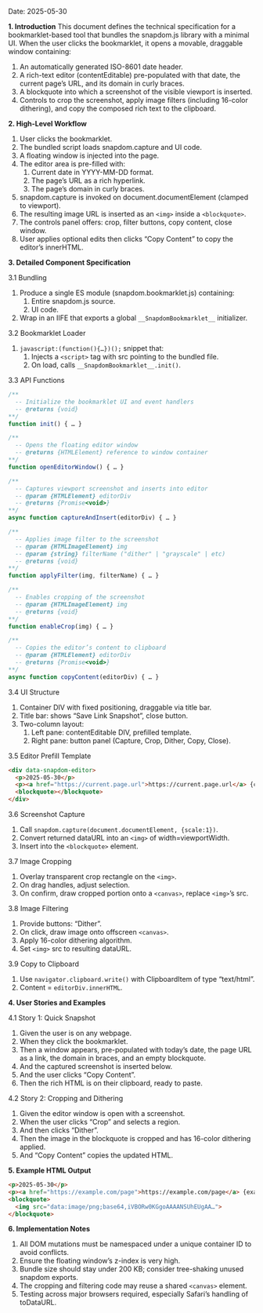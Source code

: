 Date: 2025-05-30

**1. Introduction**
 This document defines the technical specification for a bookmarklet-based tool that bundles the snapdom.js library with a minimal UI. When the user clicks the bookmarklet, it opens a movable, draggable window containing:

1. An automatically generated ISO-8601 date header.
2. A rich-text editor (contentEditable) pre-populated with that date, the current page’s URL, and its domain in curly braces.
3. A blockquote into which a screenshot of the visible viewport is inserted.
4. Controls to crop the screenshot, apply image filters (including 16-color dithering), and copy the composed rich text to the clipboard.

**2. High-Level Workflow**

1. User clicks the bookmarklet.
2. The bundled script loads snapdom.capture and UI code.
3. A floating window is injected into the page.
4. The editor area is pre-filled with:
   1. Current date in YYYY-MM-DD format.
   2. The page’s URL as a rich hyperlink.
   3. The page’s domain in curly braces.
5. snapdom.capture is invoked on document.documentElement (clamped to viewport).
6. The resulting image URL is inserted as an `<img>` inside a `<blockquote>`.
7. The controls panel offers: crop, filter buttons, copy content, close window.
8. User applies optional edits then clicks “Copy Content” to copy the editor’s innerHTML.

**3. Detailed Component Specification**

3.1 Bundling

1. Produce a single ES module (snapdom.bookmarklet.js) containing:
   1. Entire snapdom.js source.
   2. UI code.
2. Wrap in an IIFE that exports a global `__SnapdomBookmarklet__` initializer.

3.2 Bookmarklet Loader

1. `javascript:(function(){…})();` snippet that:
   1. Injects a `<script>` tag with src pointing to the bundled file.
   2. On load, calls `__SnapdomBookmarklet__.init()`.

3.3 API Functions

```javascript
/**
  -- Initialize the bookmarklet UI and event handlers
  -- @returns {void}
**/
function init() { … }

/**
  -- Opens the floating editor window
  -- @returns {HTMLElement} reference to window container
**/
function openEditorWindow() { … }

/**
  -- Captures viewport screenshot and inserts into editor
  -- @param {HTMLElement} editorDiv
  -- @returns {Promise<void>}
**/
async function captureAndInsert(editorDiv) { … }

/**
  -- Applies image filter to the screenshot
  -- @param {HTMLImageElement} img
  -- @param {string} filterName ("dither" | "grayscale" | etc)
  -- @returns {void}
**/
function applyFilter(img, filterName) { … }

/**
  -- Enables cropping of the screenshot
  -- @param {HTMLImageElement} img
  -- @returns {void}
**/
function enableCrop(img) { … }

/**
  -- Copies the editor’s content to clipboard
  -- @param {HTMLElement} editorDiv
  -- @returns {Promise<void>}
**/
async function copyContent(editorDiv) { … }
```

3.4 UI Structure

1. Container DIV with fixed positioning, draggable via title bar.
2. Title bar: shows “Save Link Snapshot”, close button.
3. Two-column layout:
   1. Left pane: contentEditable DIV, prefilled template.
   2. Right pane: button panel (Capture, Crop, Dither, Copy, Close).

3.5 Editor Prefill Template

```html
<div data-snapdom-editor>
  <p>2025-05-30</p>
  <p><a href="https://current.page.url">https://current.page.url</a> {current.domain.com}</p>
  <blockquote></blockquote>
</div>
```

3.6 Screenshot Capture

1. Call `snapdom.capture(document.documentElement, {scale:1})`.
2. Convert returned dataURL into an `<img>` of width=viewportWidth.
3. Insert into the `<blockquote>` element.

3.7 Image Cropping

1. Overlay transparent crop rectangle on the `<img>`.
2. On drag handles, adjust selection.
3. On confirm, draw cropped portion onto a `<canvas>`, replace `<img>`’s src.

3.8 Image Filtering

1. Provide buttons: “Dither”.
2. On click, draw image onto offscreen `<canvas>`.
3. Apply 16-color dithering algorithm.
4. Set `<img>` src to resulting dataURL.

3.9 Copy to Clipboard

1. Use `navigator.clipboard.write()` with ClipboardItem of type “text/html”.
2. Content = `editorDiv.innerHTML`.

**4. User Stories and Examples**

4.1 Story 1: Quick Snapshot

1. Given the user is on any webpage.
2. When they click the bookmarklet.
3. Then a window appears, pre-populated with today’s date, the page URL as a link, the domain in braces, and an empty blockquote.
4. And the captured screenshot is inserted below.
5. And the user clicks “Copy Content”.
6. Then the rich HTML is on their clipboard, ready to paste.

4.2 Story 2: Cropping and Dithering

1. Given the editor window is open with a screenshot.
2. When the user clicks “Crop” and selects a region.
3. And then clicks “Dither”.
4. Then the image in the blockquote is cropped and has 16-color dithering applied.
5. And “Copy Content” copies the updated HTML.

**5. Example HTML Output**

```html
<p>2025-05-30</p>
<p><a href="https://example.com/page">https://example.com/page</a> {example.com}</p>
<blockquote>
  <img src="data:image/png;base64,iVBORw0KGgoAAAANSUhEUgAA…">
</blockquote>
```

**6. Implementation Notes**

1. All DOM mutations must be namespaced under a unique container ID to avoid conflicts.
2. Ensure the floating window’s z-index is very high.
3. Bundle size should stay under 200 KB; consider tree-shaking unused snapdom exports.
4. The cropping and filtering code may reuse a shared `<canvas>` element.
5. Testing across major browsers required, especially Safari’s handling of toDataURL.





